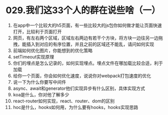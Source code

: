# 029.我们这33个人的群在说些啥（一）

1. 在app中一个比较大的h5页面，有一些比较大的js包你如何做才能让页面快速打开，比较利于页面打开
2. 网页，有左右两个区域，区域左右两边有若干个方块，将方块一边往另一边拖拽，能插入到对应的有序位置，并且之前的区域还不能乱，请问如何实现
3. 前端如何优化图片，你能想到的优化策略
4. setTimeout实现原理
5. 你们的埋点是怎么记录的，如何实现埋点。埋点文件在哪加载比较合适，利于加载
6. 给你一个页面，你会如何优化速度，说说你对webpack打包速度的优化
7. 说一下为什么你要写中间件
8. async、await和generator他们实现异步有什么区别，具体实现方式
9. koa是什么，你对他了解多少
10. react-router如何实现，react、router、dom的区别
11. hoc是什么，hooks如何用，为什么要有hooks，hooks实现思路


